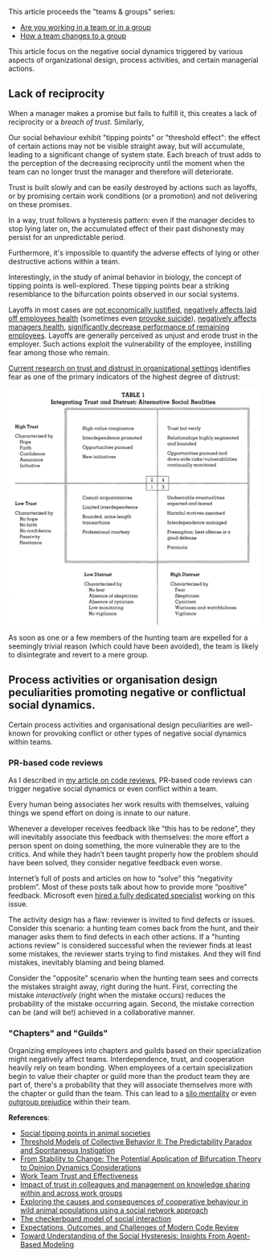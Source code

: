 This article proceeds the "teams & groups" series:
- [Are you working in a team or in a group](https://www.linkedin.com/pulse/you-working-team-group-vitaly-sharovatov-2ipwf/)
- [How a team changes to a group](https://www.linkedin.com/pulse/how-team-changes-group-vitaly-sharovatov-y8gce)

This article focus on the negative social dynamics triggered by various aspects of organizational design, process activities, and certain managerial actions.

## Lack of reciprocity

When a manager makes a promise but fails to fulfill it, this creates a lack of reciprocity or a _breach of trust_. Similarly,

Our social behaviour exhibit "tipping points" or "threshold effect": the effect of certain actions may not be visible straight away, but will accumulate, leading to a significant change of system state. Each breach of trust adds to the perception of the decreasing reciprocity until the moment when the team can no longer trust the manager and therefore will deteriorate.

Trust is built slowly and can be easily destroyed by actions such as layoffs, or by promising certain work conditions (or a promotion) and not delivering on these promises.

In a way, trust follows a hysteresis pattern: even if the manager decides to stop lying later on, the accumulated effect of their past dishonesty may persist for an unpredictable period.

Furthermore, it's impossible to quantify the adverse effects of lying or other destructive actions within a team.

Interestingly, in the study of animal behavior in biology, the concept of tipping points is well-explored. These tipping points bear a striking resemblance to the bifurcation points observed in our social systems.

Layoffs in most cases are [not economically justified](https://www.careerusa.org/jobs/179-resources/168-career-files/158-16-must-read-articles/372-lay-off-the-layoffs.html), [negatively affects laid off employees health](https://pubmed.ncbi.nlm.nih.gov/11199253/) (sometimes even [provoke suicide](https://journals.sagepub.com/doi/full/10.1177/0004867414521502)), [negatively affects managers health](https://onlinelibrary.wiley.com/doi/10.1002/hrm.20102), [significantly decrease performance of remaining employees](https://www.econstor.eu/bitstream/10419/174038/1/dp11128.pdf). Layoffs are generally perceived as unjust and erode trust in the employer. Such actions exploit the vulnerability of the employee, instilling fear among those who remain.

[Current research on trust and distrust in organizational settings](https://www.jstor.org/stable/259288) identifies fear as one of the primary indicators of the highest degree of distrust:

![trust-distrust](/img/trust-distrust.png)

As soon as one or a few members of the hunting team are expelled for a seemingly trivial reason (which could have been avoided), the team is likely to disintegrate and revert to a mere group.

## Process activities or organisation design peculiarities promoting negative or conflictual social dynamics.

Certain process activities and organisational design peculiarities are well-known for provoking conflict or other types of negative social dynamics within teams.

### PR-based code reviews

As I described in [my article on code reviews](https://qase.io/blog/code-review-alternatives/#social-dynamics), PR-based code reviews can trigger negative social dynamics or even conflict within a team.

Every human being associates her work results with themselves, valuing things we spend effort on doing is innate to our nature.

Whenever a developer receives feedback like “this has to be redone”, they will inevitably associate this feedback with themselves: the more effort a person spent on doing something, the more vulnerable they are to the critics. And while they hadn’t been taught properly how the problem should have been solved, they consider negative feedback even worse.

Internet’s full of posts and articles on how to “solve” this “negativity problem”. Most of these posts talk about how to provide more “positive” feedback. Microsoft even [hired a fully dedicated specialist](https://www.michaelagreiler.com/accept-code-review-feedback/?ref=hackernoon.com) working on this issue.

The activity design has a flaw: reviewer is invited to find defects or issues. Consider this scenario: a hunting team comes back from the hunt, and their manager asks them to find defects in each other actions. If a "hunting actions review" is considered successful when the reviewer finds at least some mistakes, the reviewer starts trying to find mistakes. And they will find mistakes, inevitably blaming and being blamed.

Consider the "opposite" scenario when the hunting team sees and corrects the mistakes straight away, right during the hunt. First, correcting the mistake _interactively_ (right when the mistake occurs) reduces the probability of the mistake occurring again. Second, the mistake correction can be (and will be!) achieved in a collaborative manner.

### "Chapters" and "Guilds"

Organizing employees into chapters and guilds based on their specialization might negatively affect teams. Interdependence, trust, and cooperation heavily rely on team bonding. When employees of a certain specialization begin to value their chapter or guild more than the product team they are part of, there's a probability that they will associate themselves more with the chapter or guild than the team. This can lead to a [silo mentality](https://www.investopedia.com/terms/s/silo-mentality.asp) or even [outgroup prejudice](https://opentextbc.ca/socialpsychology/chapter/ingroup-favoritism-and-prejudice/) within their team.

**References**:
- [Social tipping points in animal societies](https://royalsocietypublishing.org/doi/10.1098/rspb.2018.1282)
- [Threshold Models of Collective Behavior II: The Predictability Paradox and Spontaneous Instigation](https://www.researchgate.net/publication/347175703_Threshold_Models_of_Collective_Behavior_II_The_Predictability_Paradox_and_Spontaneous_Instigation)
- [From Stability to Change: The Potential Application of Bifurcation Theory to Opinion Dynamics Considerations](https://arxiv.org/pdf/2311.05488.pdf)
- [Work Team Trust and Effectiveness](https://www.researchgate.net/publication/235260441_Work_Team_Trust_and_Effectiveness)
- [Impact of trust in colleagues and management on knowledge sharing within and across work groups](https://www.researchgate.net/publication/228413672_Impact_of_trust_in_colleagues_and_management_on_knowledge_sharing_within_and_across_work_groups)
- [Exploring the causes and consequences of cooperative behaviour in wild animal populations using a social network approach](https://onlinelibrary.wiley.com/doi/10.1111/brv.12757)
- [The checkerboard model of social interaction](https://www.tandfonline.com/doi/abs/10.1080/0022250X.1971.9989791)
- [Expectations, Outcomes, and Challenges of Modern Code Review](http://sback.it/publications/icse2013.pdf)
- [Toward Understanding of the Social Hysteresis: Insights From Agent-Based Modeling](https://journals.sagepub.com/doi/10.1177/17456916231195361)
